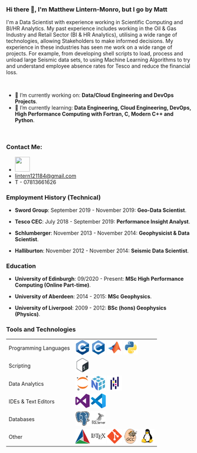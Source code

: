 ### Hi there 👋, I'm Matthew Lintern-Monro, but I go by Matt

I'm a Data Scientist with experience working in Scientific Computing and BI/HR Analytics.
My past experience includes working in the Oil & Gas Industry and Retail Sector (BI & HR Analytics), utilising a wide range of technologies,
allowing Stakeholders to make informed decisions. My experience in these industries has seen me work on a wide range of projects. For example, from
developing shell scripts to load, process and unload large Seismic data sets, to using Machine Learning Algorithms to try and understand employee absence
rates for Tesco and reduce the financial loss.

<br/>

- 🔭 I’m currently working on: __Data/Cloud Engineering and DevOps Projects__.
- 🌱 I’m currently learning: __Data Engineering, Cloud Engineering, DevOps, High Performance Computing with Fortran, C, Modern C++ and Python__.

<br/>

### Contact Me:

* <a href="https://www.linkedin.com/in/matthew-lintern-monro-585592159/"><img src="https://www.vectorlogo.zone/logos/linkedin/linkedin-icon.svg" width="40" height="40"/></a>
* <lintern121184@gmail.com>
* T - 07813661626

### Employment History (Technical)

* **Sword Group**: September 2019 - November 2019: **Geo-Data Scientist**.
  
* **Tesco CEC**: July 2018 - September 2019: **Performance Insight Analyst**.
  
* **Schlumberger**: November 2013 - November 2014: **Geophysicist & Data Scientist**.
  
* **Halliburton**: November 2012 - November 2014: **Seismic Data Scientist**.

### Education


   * **University of Edinburgh**: 09/2020 - Present: 
     **MSc High Performance Computing (Online Part-time)**.
     
   * **University of Aberdeen**: 2014 - 2015: 
     **MSc Geophysics**.
     
   * **University of Liverpool**: 2009 - 2012: 
     **BSc (hons) Geophysics (Physics)**.



### Tools and Technologies

<table>
  <tr>
    <td>Programming Languages</td>
    <td>
      <a href=""><img src="https://github.com/devicons/devicon/blob/master/icons/cplusplus/cplusplus-original.svg" width="40" height="40"/></a>
      <a href=""><img src="https://github.com/devicons/devicon/blob/master/icons/c/c-original.svg" width="40" height="40"/></a>
      <a href=""><img src="https://github.com/devicons/devicon/blob/master/icons/matlab/matlab-original.svg" width="40" height="40"/></a>
      <a href=""><img src="https://github.com/devicons/devicon/blob/master/icons/python/python-original.svg" width="40" height="40"/></a>
     </td>
  </tr>
  <tr>
    <td>Scripting</td>
    <td>
      <a href=""><img src="https://github.com/devicons/devicon/blob/master/icons/bash/bash-original.svg" width="40" height="40"/></a>
    </td>
   </tr>
   <tr>
    <td>Data Analytics</td>
    <td>
      <a href=""><img src="https://github.com/devicons/devicon/blob/master/icons/jupyter/jupyter-original.svg" width="40" height="40"/></a>
      <a href=""><img src="https://github.com/devicons/devicon/blob/master/icons/numpy/numpy-original.svg" width="40" height="40"/></a>
      <a href=""><img src="https://github.com/devicons/devicon/blob/master/icons/pandas/pandas-original.svg" width="40" height="40"/></a>
    </td>
  </tr>
  <tr>
    <td>IDEs & Text Editors</td>
    <td>
      <a href=""><img src="https://github.com/devicons/devicon/blob/master/icons/visualstudio/visualstudio-plain.svg" width="40" height="40"/></a>
      <a href=""><img src="https://github.com/devicons/devicon/blob/master/icons/vscode/vscode-original.svg" width="40" height="40"/></a>
    </td>
  </tr>
  <tr>
    <td>Databases</td>
    <td>
      <a href=""><img src="https://github.com/devicons/devicon/blob/master/icons/postgresql/postgresql-original.svg" width="40" height="40"/></a>
      <a href=""><img src="https://github.com/devicons/devicon/blob/master/icons/microsoftsqlserver/microsoftsqlserver-plain-wordmark.svg" width="40" height="40"/></a>
    </td>
  </tr>
  <tr>
    <td>Other</td>
    <td>
      <a href=""><img src="https://github.com/devicons/devicon/blob/master/icons/cmake/cmake-original.svg" width="40" height="40"/></a>
      <a href=""><img src="https://github.com/devicons/devicon/blob/master/icons/latex/latex-original.svg" width="40" height="40"/></a>
      <a href=""><img src="https://github.com/devicons/devicon/blob/master/icons/git/git-original.svg" width="40" height="40"/></a>
      <a href=""><img src="https://github.com/devicons/devicon/blob/master/icons/gcc/gcc-original.svg" width="40" height="40"/></a>
      <a href=""><img src="https://github.com/devicons/devicon/blob/master/icons/linux/linux-original.svg" width="40" height="40"/></a>
    </td>
  </tr>
</table>

<br />






                                                                                                       

  

  
    
 
